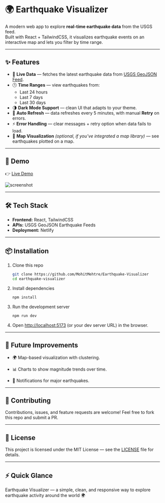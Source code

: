 # 🌍 Earthquake Visualizer

A modern web app to explore **real-time earthquake data** from the USGS feed.  
Built with React + TailwindCSS, it visualizes earthquake events on an interactive map and lets you filter by time range.

---

## ✨ Features

- 📡 **Live Data** — fetches the latest earthquake data from [USGS GeoJSON Feed](https://earthquake.usgs.gov/earthquakes/feed/).
- 🕒 **Time Ranges** — view earthquakes from:
  - Last 24 hours
  - Last 7 days
  - Last 30 days
- 🌗 **Dark Mode Support** — clean UI that adapts to your theme.
- 🔄 **Auto Refresh** — data refreshes every 5 minutes, with manual **Retry** on errors.
- ⚡ **Error Handling** — clear messages + retry option when data fails to load.
- 📍 **Map Visualization** *(optional, if you’ve integrated a map library)* — see earthquakes plotted on a map.

---

## 🚀 Demo

👉 [Live Demo](https://earthhquake-visualizer.netlify.app/)  

![screenshot](./screenshot.png)  

---

## 🛠️ Tech Stack

- **Frontend:** React, TailwindCSS  
- **APIs:** USGS GeoJSON Earthquake Feeds  
- **Deployment:** Netlify 

---

## 📦 Installation

1. Clone this repo
   ```bash
   git clone https://github.com/MohitMehtre/Earthquake-Visualizer
   cd earthquake-visualizer
    ```
2. Install dependencies
    ```bash
    npm install
    ```
3. Run the development server
    ```bash 
    npm run dev
    ```
4. Open [http://localhost:5173](http://localhost:5173)
 (or your dev server URL) in the browser.

 ---

 ## 📌 Future Improvements

- 🌍 Map-based visualization with clustering.

- 📊 Charts to show magnitude trends over time.

- 🔔 Notifications for major earthquakes.

---

## 🤝 Contributing
Contributions, issues, and feature requests are welcome!
Feel free to fork this repo and submit a PR.

---

## 📝 License
This project is licensed under the MIT License — see the [LICENSE](LICENSE) file for details.

---

## ⚡ Quick Glance

Earthquake Visualizer — a simple, clean, and responsive way to explore earthquake activity around the world 🌍

